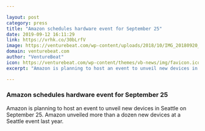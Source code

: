 ```yaml
---

layout: post
category: press
title: "Amazon schedules hardware event for September 25"
date: 2019-09-12 16:11:29
link: https://vrhk.co/30bLrfV
image: https://venturebeat.com/wp-content/uploads/2018/10/IMG_20180920_100551-1.jpg?w=1200&strip=all
domain: venturebeat.com
author: "VentureBeat"
icon: https://venturebeat.com/wp-content/themes/vb-news/img/favicon.ico
excerpt: "Amazon is planning to host an event to unveil new devices in Seattle on September 25. Amazon unveiled more than a dozen new devices at a Seattle event last year."

---
```


### Amazon schedules hardware event for September 25

Amazon is planning to host an event to unveil new devices in Seattle on September 25. Amazon unveiled more than a dozen new devices at a Seattle event last year.